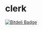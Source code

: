 clerk
=====


[![Bitdeli Badge](https://d2weczhvl823v0.cloudfront.net/loganallenc/clerk-news/trend.png)](https://bitdeli.com/free "Bitdeli Badge")

